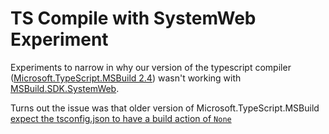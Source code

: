 # TS Compile with SystemWeb Experiment

Experiments to narrow in why our version of the typescript compiler ([Microsoft.TypeScript.MSBuild 2.4](https://www.nuget.org/packages/Microsoft.TypeScript.MSBuild/2.4.1)) wasn't working with [MSBuild.SDK.SystemWeb](https://github.com/CZEMacLeod/MSBuild.SDK.SystemWeb).

Turns out the issue was that older version of Microsoft.TypeScript.MSBuild [expect the tsconfig.json to have a build action of `None`](https://github.com/CZEMacLeod/MSBuild.SDK.SystemWeb/issues/86#issuecomment-2433469930)

